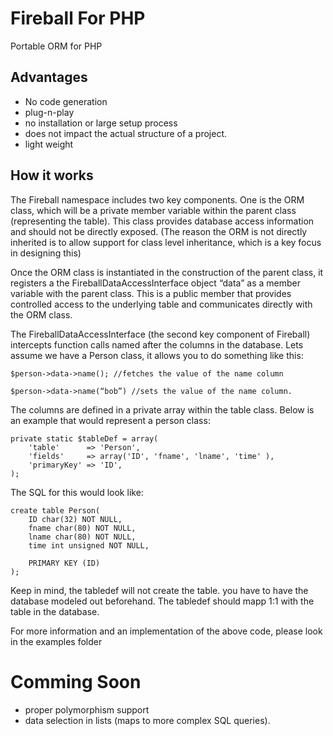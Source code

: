 Fireball For PHP
====

Portable ORM for PHP

Advantages
---
 - No code generation
 - plug-n-play
 - no installation or large setup process
 - does not impact the actual structure of a project. 
 - light weight

How it works
---
The Fireball namespace includes two key components. 
One is the ORM class, which will be a private member variable within the parent class (representing the table). This class provides database access information and should not be directly exposed. (The reason the ORM is not directly inherited is to allow support for class level inheritance, which is a key focus in designing this)

Once the ORM class is instantiated in the construction of the parent class, it registers a the FireballDataAccessInterface object “data” as a member variable with the parent class. This is a public member that provides controlled access to the underlying table and communicates directly with the ORM class.

The FireballDataAccessInterface (the second key component of Fireball) intercepts function calls named after the columns in the database. Lets assume we have a Person class, it allows you to do something like this:
    
    $person->data->name(); //fetches the value of the name column
    
    $person->data->name(“bob”) //sets the value of the name column. 

The columns are defined in a private array within the table class. Below is an example that would represent a person class:
    
    private static $tableDef = array(
        'table'      => 'Person',
        'fields'     => array('ID', 'fname', 'lname', 'time' ),
        'primaryKey' => 'ID',
    );

The SQL for this would look like:
    
    create table Person(
        ID char(32) NOT NULL,
        fname char(80) NOT NULL,
        lname char(80) NOT NULL,
        time int unsigned NOT NULL,
        
        PRIMARY KEY (ID)
    );

Keep in mind, the tabledef will not create the table. you have to have the database modeled out beforehand. The tabledef should mapp 1:1 with the table in the database. 

For more information and an implementation of the above code, please look in the examples folder


Comming Soon
===
 - proper polymorphism support
 - data selection in lists (maps to more complex SQL queries). 

